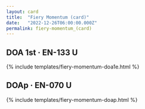 ```yaml
---
layout: card
title:  "Fiery Momentum (card)"
date:   "2022-12-26T06:00:00.000Z"
permalink: fiery-momentum_(card)
---
```


## DOA 1st &middot; EN-133 U

{% include templates/fiery-momentum-doa1e.html %}


## DOAp &middot; EN-070 U

{% include templates/fiery-momentum-doap.html %}
